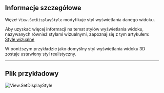 ## Informacje szczegółowe
Węzeł `View.SetDisplayStyle` modyfikuje styl wyświetlania danego widoku.

Aby uzyskać więcej informacji na temat stylów wyświetlania widoku, nazywanych również stylami wizualnymi, zapoznaj się z tym artykułem: [Style wizualne](https://help.autodesk.com/view/RVT/2025/PLK/?guid=GUID-12C2D6B0-71ED-490E-9CC6-AD3C635F092B)

W poniższym przykładzie jako domyślny styl wyświetlania widoku 3D zostaje ustawiony styl realistyczny.
___
## Plik przykładowy

![View.SetDisplayStyle](./Revit.Elements.Views.View.SetDisplayStyle_img.jpg)
